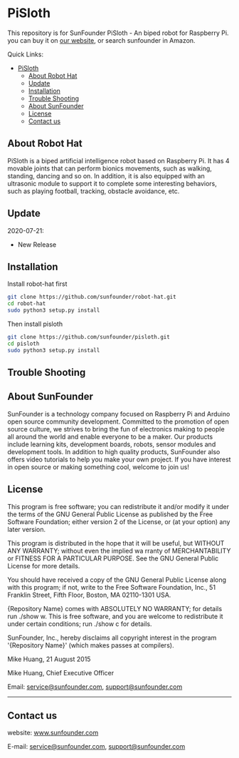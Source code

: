 # PiSloth

This repository is for SunFounder PiSloth - An biped robot for Raspberry Pi. you can buy it on [our website](https://www.sunfounder.com/), or search sunfounder in Amazon.

Quick Links:

- [PiSloth](#pisloth)
  - [About Robot Hat](#about-robot-hat)
  - [Update](#update)
  - [Installation](#installation)
  - [Trouble Shooting](#trouble-shooting)
  - [About SunFounder](#about-sunfounder)
  - [License](#license)
  - [Contact us](#contact-us)

## About Robot Hat

PiSloth is a biped artificial intelligence robot based on Raspberry Pi. It has 4 movable joints that can perform bionics movements, such as walking, standing, dancing and
so on. In addition, it is also equipped with an ultrasonic module to support it to complete some interesting behaviors, such as playing football, tracking, obstacle avoidance, etc.

## Update

2020-07-21:

- New Release

## Installation

Install robot-hat first

```bash
git clone https://github.com/sunfounder/robot-hat.git
cd robot-hat
sudo python3 setup.py install
```

Then install pisloth

```bash
git clone https://github.com/sunfounder/pisloth.git
cd pisloth
sudo python3 setup.py install
```

## Trouble Shooting

## About SunFounder

SunFounder is a technology company focused on Raspberry Pi and Arduino open source community development. Committed to the promotion of open source culture, we strives to bring the fun of electronics making to people all around the world and enable everyone to be a maker. Our products include learning kits, development boards, robots, sensor modules and development tools. In addition to high quality products, SunFounder also offers video tutorials to help you make your own project. If you have interest in open source or making something cool, welcome to join us!

## License

This program is free software; you can redistribute it and/or modify it under the terms of the GNU General Public License as published by the Free Software Foundation; either version 2 of the License, or (at your option) any later version.

This program is distributed in the hope that it will be useful, but WITHOUT ANY WARRANTY; without even the implied wa rranty of MERCHANTABILITY or FITNESS FOR A PARTICULAR PURPOSE. See the GNU General Public License for more details.

You should have received a copy of the GNU General Public License along with this program; if not, write to the Free Software Foundation, Inc., 51 Franklin Street, Fifth Floor, Boston, MA 02110-1301 USA.

{Repository Name} comes with ABSOLUTELY NO WARRANTY; for details run ./show w. This is free software, and you are welcome to redistribute it under certain conditions; run ./show c for details.

SunFounder, Inc., hereby disclaims all copyright interest in the program '{Repository Name}' (which makes passes at compilers).

Mike Huang, 21 August 2015

Mike Huang, Chief Executive Officer

Email: service@sunfounder.com, support@sunfounder.com

----------------------------------------------

## Contact us

website:
    www.sunfounder.com

E-mail:
    service@sunfounder.com, support@sunfounder.com
